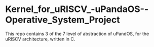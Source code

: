 # Kernel_for_uRISCV_-uPandaOS--Operative_System_Project
This repo contains 3 of the 7 level of abstraction of uPandOS, for the uRISCV architecture, written in C. 
